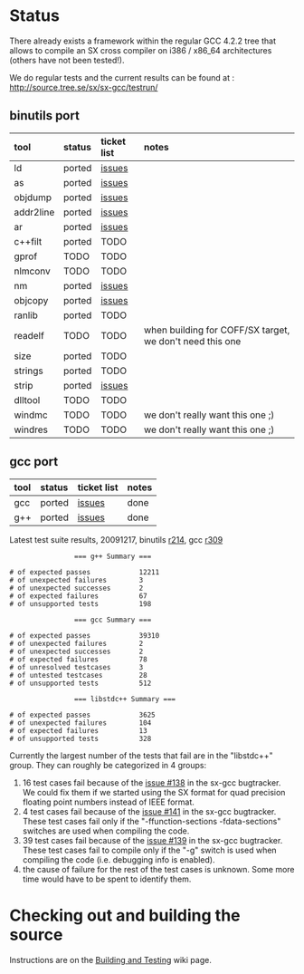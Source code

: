 # Status #

There already exists a framework within the regular GCC 4.2.2 tree that allows to compile an SX cross compiler on i386 / x86\_64 architectures (others have not been tested!).

We do regular tests and the current results can be found at :
http://source.tree.se/sx/sx-gcc/testrun/

## binutils port ##

| **tool**      | **status** | **ticket list** | **notes** |
|:--------------|:-----------|:----------------|:----------|
| ld            | ported     | [issues](http://code.google.com/p/sx-gcc/issues/list?q=label:ld) |           |
| as            | ported     | [issues](http://code.google.com/p/sx-gcc/issues/list?q=label:gas) |           |
| objdump       | ported     | [issues](http://code.google.com/p/sx-gcc/issues/list?q=label:objdump) |           |
| addr2line     | ported     | [issues](http://code.google.com/p/sx-gcc/issues/list?q=label:addr2line) |           |
| ar            | ported     | [issues](http://code.google.com/p/sx-gcc/issues/list?q=label:ar) |           |
| c++filt       | ported     | TODO            |           |
| gprof         | TODO       | TODO            |           |
| nlmconv       | TODO       | TODO            |           |
| nm            | ported     | [issues](http://code.google.com/p/sx-gcc/issues/list?q=label:nm) |           |
| objcopy       | ported     | [issues](http://code.google.com/p/sx-gcc/issues/list?q=label:objcopy) |           |
| ranlib        | ported     | TODO            |           |
| readelf       | TODO       | TODO            | when building for COFF/SX target, we don't need this one |
| size          | ported     | TODO            |           |
| strings       | ported     | TODO            |           |
| strip         | ported     | [issues](http://code.google.com/p/sx-gcc/issues/list?q=label:strip) |           |
| dlltool       | TODO       | TODO            |           |
| windmc        | TODO       | TODO            | we don't really want this one ;) |
| windres       | TODO       | TODO            | we don't really want this one ;) |

## gcc port ##

| **tool**      | **status** | **ticket list** | **notes** |
|:--------------|:-----------|:----------------|:----------|
| gcc           | ported     | [issues](http://code.google.com/p/sx-gcc/issues/list?q=label:gcc) | done      |
| g++           | ported     | [issues](http://code.google.com/p/sx-gcc/issues/list?q=label:g++) | done      |


Latest test suite results, 20091217, binutils [r214](https://code.google.com/p/sx-gcc/source/detail?r=214), gcc [r309](https://code.google.com/p/sx-gcc/source/detail?r=309)

```
                === g++ Summary ===

# of expected passes            12211
# of unexpected failures        3
# of unexpected successes       2
# of expected failures          67
# of unsupported tests          198

                === gcc Summary ===

# of expected passes            39310
# of unexpected failures        2
# of unexpected successes       2
# of expected failures          78
# of unresolved testcases       3
# of untested testcases         28
# of unsupported tests          512

                === libstdc++ Summary ===

# of expected passes            3625
# of unexpected failures        104
# of expected failures          13
# of unsupported tests          328
```

Currently the largest number of the tests that fail are in the "libstdc++" group. They can roughly be categorized in 4 groups:
  1. 16 test cases fail because of the [issue #138](https://code.google.com/p/sx-gcc/issues/detail?id=#138) in the sx-gcc bugtracker. We could fix them if we started using the SX format for quad precision floating point numbers instead of IEEE format.
  1. 4 test cases fail because of the [issue #141](https://code.google.com/p/sx-gcc/issues/detail?id=#141) in the sx-gcc bugtracker. These test cases fail only if the "-ffunction-sections -fdata-sections" switches are used when compiling the code.
  1. 39 test cases fail because of the [issue #139](https://code.google.com/p/sx-gcc/issues/detail?id=#139) in the sx-gcc bugtracker. These test cases fail to compile only if the "-g" switch is used when compiling the code (i.e. debugging info is enabled).
  1. the cause of failure for the rest of the test cases is unknown. Some more time would have to be spent to identify them.

# Checking out and building the source #

Instructions are on the [Building and Testing](BuildTest.md) wiki page.